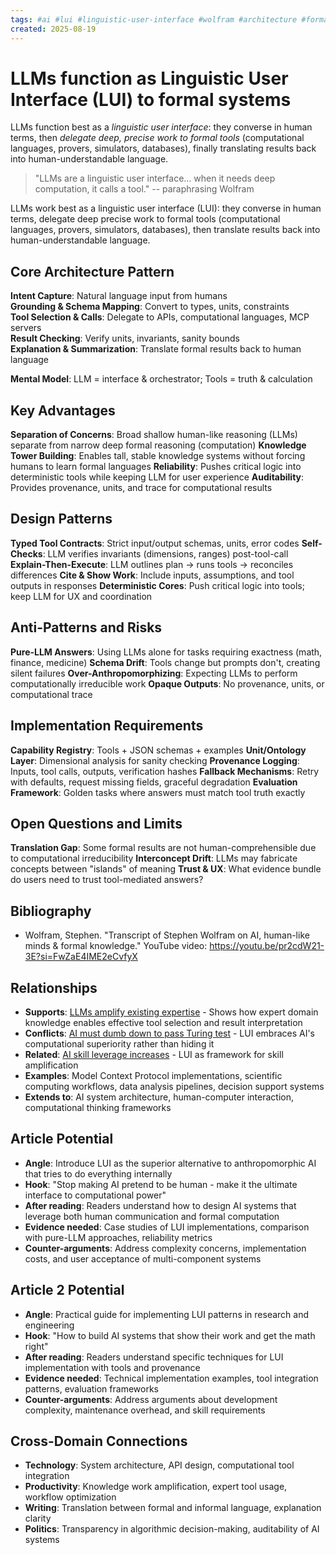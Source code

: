 ```yaml
---
tags: #ai #lui #linguistic-user-interface #wolfram #architecture #formal-systems #llm #tools #video
created: 2025-08-19
---
```


# LLMs function as Linguistic User Interface (LUI) to formal systems

LLMs function best as a *linguistic user interface*: they converse in human terms, then *delegate deep, precise work to formal tools* (computational languages, provers, simulators, databases), finally translating results back into human-understandable language.

> "LLMs are a linguistic user interface… when it needs deep computation, it calls a tool." -- paraphrasing Wolfram


LLMs work best as a linguistic user interface (LUI): they converse in human terms, delegate deep precise work to formal tools (computational languages, provers, simulators, databases), then translate results back into human-understandable language.


## Core Architecture Pattern

**Intent Capture**: Natural language input from humans  
**Grounding & Schema Mapping**: Convert to types, units, constraints  
**Tool Selection & Calls**: Delegate to APIs, computational languages, MCP servers  
**Result Checking**: Verify units, invariants, sanity bounds  
**Explanation & Summarization**: Translate formal results back to human language

**Mental Model**: LLM = interface & orchestrator; Tools = truth & calculation

## Key Advantages

**Separation of Concerns**: Broad shallow human-like reasoning (LLMs) separate from narrow deep formal reasoning (computation)
**Knowledge Tower Building**: Enables tall, stable knowledge systems without forcing humans to learn formal languages
**Reliability**: Pushes critical logic into deterministic tools while keeping LLM for user experience
**Auditability**: Provides provenance, units, and trace for computational results

## Design Patterns

**Typed Tool Contracts**: Strict input/output schemas, units, error codes
**Self-Checks**: LLM verifies invariants (dimensions, ranges) post-tool-call
**Explain-Then-Execute**: LLM outlines plan → runs tools → reconciles differences
**Cite & Show Work**: Include inputs, assumptions, and tool outputs in responses
**Deterministic Cores**: Push critical logic into tools; keep LLM for UX and coordination

## Anti-Patterns and Risks

**Pure-LLM Answers**: Using LLMs alone for tasks requiring exactness (math, finance, medicine)
**Schema Drift**: Tools change but prompts don't, creating silent failures
**Over-Anthropomorphizing**: Expecting LLMs to perform computationally irreducible work
**Opaque Outputs**: No provenance, units, or computational trace

## Implementation Requirements

**Capability Registry**: Tools + JSON schemas + examples
**Unit/Ontology Layer**: Dimensional analysis for sanity checking
**Provenance Logging**: Inputs, tool calls, outputs, verification hashes
**Fallback Mechanisms**: Retry with defaults, request missing fields, graceful degradation
**Evaluation Framework**: Golden tasks where answers must match tool truth exactly

## Open Questions and Limits

**Translation Gap**: Some formal results are not human-comprehensible due to computational irreducibility
**Interconcept Drift**: LLMs may fabricate concepts between "islands" of meaning
**Trust & UX**: What evidence bundle do users need to trust tool-mediated answers?

## Bibliography

- Wolfram, Stephen. "Transcript of Stephen Wolfram on AI, human-like minds & formal knowledge." YouTube video: https://youtu.be/pr2cdW21-3E?si=FwZaE4IME2eCvfyX

## Relationships
- **Supports**: [LLMs amplify existing expertise](ai-llm-amplify-expertise.md) - Shows how expert domain knowledge enables effective tool selection and result interpretation
- **Conflicts**: [AI must dumb down to pass Turing test](ai-turing-test-dumbing-down.md) - LUI embraces AI's computational superiority rather than hiding it
- **Related**: [AI skill leverage increases](ai-skill-leverage-amplifies.md) - LUI as framework for skill amplification
- **Examples**: Model Context Protocol implementations, scientific computing workflows, data analysis pipelines, decision support systems
- **Extends to**: AI system architecture, human-computer interaction, computational thinking frameworks

## Article Potential
- **Angle**: Introduce LUI as the superior alternative to anthropomorphic AI that tries to do everything internally
- **Hook**: "Stop making AI pretend to be human - make it the ultimate interface to computational power"
- **After reading**: Readers understand how to design AI systems that leverage both human communication and formal computation
- **Evidence needed**: Case studies of LUI implementations, comparison with pure-LLM approaches, reliability metrics
- **Counter-arguments**: Address complexity concerns, implementation costs, and user acceptance of multi-component systems

## Article 2 Potential
- **Angle**: Practical guide for implementing LUI patterns in research and engineering
- **Hook**: "How to build AI systems that show their work and get the math right"
- **After reading**: Readers understand specific techniques for LUI implementation with tools and provenance
- **Evidence needed**: Technical implementation examples, tool integration patterns, evaluation frameworks
- **Counter-arguments**: Address arguments about development complexity, maintenance overhead, and skill requirements

## Cross-Domain Connections
- **Technology**: System architecture, API design, computational tool integration
- **Productivity**: Knowledge work amplification, expert tool usage, workflow optimization
- **Writing**: Translation between formal and informal language, explanation clarity
- **Politics**: Transparency in algorithmic decision-making, auditability of AI systems
